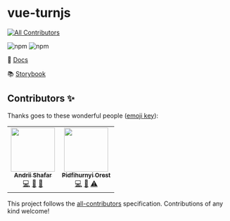 # vue-turnjs

<!-- ALL-CONTRIBUTORS-BADGE:START - Do not remove or modify this section -->

[![All Contributors](https://img.shields.io/badge/all_contributors-2-orange.svg?style=flat-square)](#contributors-)

<!-- ALL-CONTRIBUTORS-BADGE:END -->

![npm](https://img.shields.io/npm/dw/vue-turnjs)
![npm](https://img.shields.io/npm/v/vue-turnjs)

📖 [Docs](https://reidond.gitbook.io/vue-turnjs/)

📚 [Storybook](https://vue-turnjs-storybook.netlify.app/)

## Contributors ✨

Thanks goes to these wonderful people ([emoji key](https://allcontributors.org/docs/en/emoji-key)):

<!-- ALL-CONTRIBUTORS-LIST:START - Do not remove or modify this section -->
<!-- prettier-ignore-start -->
<!-- markdownlint-disable -->
<table>
  <tr>
    <td align="center"><a href="https://github.com/Reidond"><img src="https://avatars0.githubusercontent.com/u/20406775?v=4" width="100px;" alt=""/><br /><sub><b>Andrii Shafar</b></sub></a><br /><a href="https://github.com/Reidond/vue-turnjs/commits?author=Reidond" title="Code">💻</a> <a href="https://github.com/Reidond/vue-turnjs/commits?author=Reidond" title="Documentation">📖</a> <a href="#maintenance-Reidond" title="Maintenance">🚧</a></td>
    <td align="center"><a href="https://github.com/Orest-2"><img src="https://avatars3.githubusercontent.com/u/20842843?v=4" width="100px;" alt=""/><br /><sub><b>Pidfihurnyi Orest</b></sub></a><br /><a href="https://github.com/Reidond/vue-turnjs/commits?author=Orest-2" title="Code">💻</a> <a href="https://github.com/Reidond/vue-turnjs/pulls?q=is%3Apr+reviewed-by%3AOrest-2" title="Reviewed Pull Requests">👀</a> <a href="https://github.com/Reidond/vue-turnjs/commits?author=Orest-2" title="Tests">⚠️</a></td>
  </tr>
</table>

<!-- markdownlint-enable -->
<!-- prettier-ignore-end -->

<!-- ALL-CONTRIBUTORS-LIST:END -->

This project follows the [all-contributors](https://github.com/all-contributors/all-contributors) specification. Contributions of any kind welcome!
